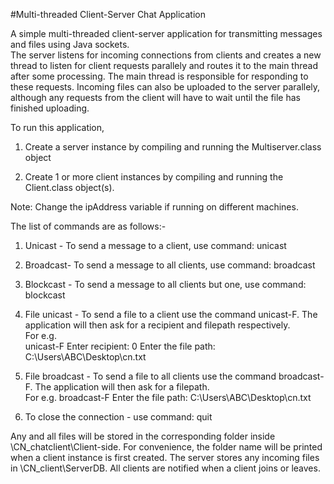 #Multi-threaded Client-Server Chat Application

A simple multi-threaded client-server application for transmitting messages and files using Java sockets.  
The server listens for incoming connections from clients and creates a new thread to listen for client requests parallely and routes it to the main thread after some processing. 
The main thread is responsible for responding to these requests. Incoming files can also be uploaded to the server parallely, although any requests from the client will 
have to wait until the file has finished uploading. 

To run this application,

1. Create a server instance by compiling and running the Multiserver.class object

2. Create 1 or more client instances by compiling and running the Client.class object(s).

Note: Change the ipAddress variable if running on different machines.
 
The list of commands are as follows:-
 
1. Unicast - To send a message to a client, use command:    unicast  <ClientID>  <message>

2. Broadcast- To send a message to all clients, use command:   broadcast  <message>

3. Blockcast - To send a message to all clients but one, use command:    blockcast  <ClientID>  <message>

4. File unicast - To send a file to a client use the command unicast-F. The application will then ask for a recipient and filepath respectively.     
                               For e.g.       
                                           unicast-F
                                           Enter recipient:
                                                  0
                                           Enter the file path:
                                                  C:\Users\ABC\Desktop\cn.txt

5. File broadcast - To send a file to all clients use the command broadcast-F. The application will then ask for a filepath.  
                                    For e.g.
                                                  broadcast-F
		          Enter the file path:
		          C:\Users\ABC\Desktop\cn.txt

6. To close the connection - use command:  quit 

Any and all files will be stored in the corresponding folder inside \CN_chatclient\Client-side. For convenience, the folder name will be printed when a client instance is first created. 
The server stores any incoming files in \CN_client\ServerDB. All clients are notified when a client joins or leaves.


 
